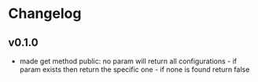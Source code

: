 # Changelog

## v0.1.0
- made get method public: no param will return all configurations - if param exists then return the specific one - if none is found return false
